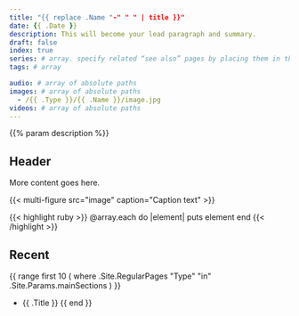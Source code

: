```yaml
---
title: "{{ replace .Name "-" " " | title }}"
date: {{ .Date }}
description: This will become your lead paragraph and summary.
draft: false
index: true
series: # array. specify related “see also” pages by placing them in the same series.
tags: # array

audio: # array of absolute paths
images: # array of absolute paths
  - /{{ .Type }}/{{ .Name }}/image.jpg
videos: # array of absolute paths
---
```

{{% param description %}}

## Header
More content goes here.

{{< multi-figure src="image" caption="Caption text" >}}

{{< highlight ruby >}}
@array.each do |element|
  puts element
end
{{< /highlight >}}

## Recent
{{ range first 10 ( where .Site.RegularPages "Type" "in" .Site.Params.mainSections ) }}
* {{ .Title }}
{{ end }}
